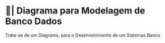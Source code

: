 # 🎲| Diagrama para Modelagem de Banco Dados

  Trata-se de um Diagrama, para o Desenvolvimento de um Sistemas Banco
 

